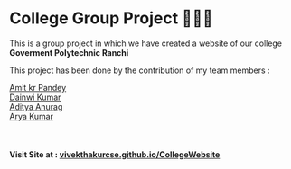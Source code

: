 <h1> College Group Project 👨‍🎓🔭 </h1>
<p>This is a group project in which we have created a website of our college <b>Goverment Polytechnic Ranchi </b></p>

<p>This project has been done by the contribution of my team members :</p>

<p>
<a href="https://github.com/Amit-Kumar-Pandey-05"> Amit kr Pandey </a>
<br/><a href="https://github.com/Dainwi"> Dainwi Kumar </a>
<br/><a href=""> Aditya Anurag </a>
<br/><a href="https://github.com/itsaryasharma"> Arya Kumar </a>
</p>

<br/>
<h4> Visit Site at : <a href="https://vivekthakurcse.github.io/CollegeWebsite/">vivekthakurcse.github.io/CollegeWebsite</a></h4>
